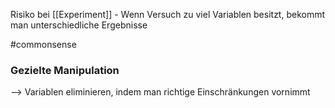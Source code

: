 Risiko bei [[Experiment]] - Wenn Versuch zu viel Variablen besitzt, bekommt man unterschiedliche Ergebnisse 

#commonsense

### Gezielte Manipulation
--> Variablen eliminieren, indem man richtige Einschränkungen vornimmt